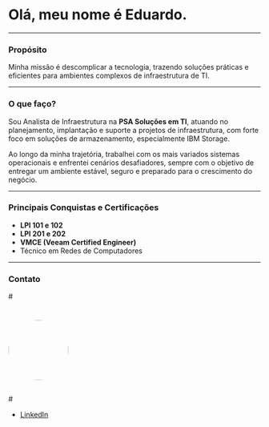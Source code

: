# Olá, meu nome é Eduardo.  

---

### **Propósito**
Minha missão é descomplicar a tecnologia, trazendo soluções práticas e eficientes para ambientes complexos de infraestrutura de TI.

---

### **O que faço?**
Sou Analista de Infraestrutura na **PSA Soluções em TI**, atuando no planejamento, implantação e suporte a projetos de infraestrutura, com forte foco em soluções de armazenamento, especialmente IBM Storage.

Ao longo da minha trajetória, trabalhei com os mais variados sistemas operacionais e enfrentei cenários desafiadores, sempre com o objetivo de entregar um ambiente estável, seguro e preparado para o crescimento do negócio.

---

### **Principais Conquistas e Certificações**

- **LPI 101 e 102**  
- **LPI 201 e 202**  
- **VMCE (Veeam Certified Engineer)**  
- Técnico em Redes de Computadores

---

### **Contato**

#<div align="left">
#  <img src='/img/edu.png' width="120" height="120" style="border-radius: 50%; margin-bottom: 10px;">
#</div>

- [LinkedIn](https://www.linkedin.com/in/eduardovieirac)
